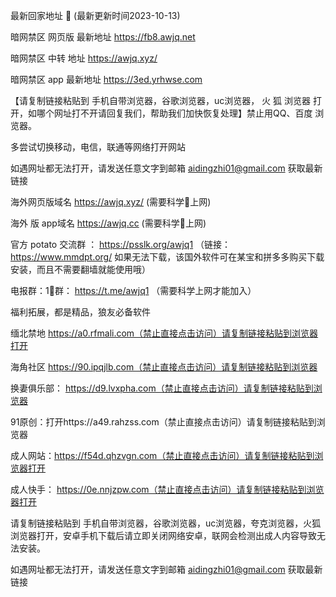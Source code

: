 
最新回家地址 👋 (最新更新时间2023-10-13)

暗网禁区 网页版 最新地址     https://fb8.awjq.net

暗网禁区 中转 地址  https://awjq.xyz/

暗网禁区 app 最新地址   https://3ed.yrhwse.com

【请复制链接粘贴到 手机自带浏览器，谷歌浏览器，uc浏览器， 火 狐 浏览器 打开，如哪个网址打不开请回复我们，帮助我们加快恢复处理】禁止用QQ、百度 浏览器。

多尝试切换移动，电信，联通等网络打开网站

如遇网址都无法打开，请发送任意文字到邮箱  aidingzhi01@gmail.com 获取最新链接

海外网页版域名  https://awjq.xyz/ (需要科学🔬上网)

海外 版 app域名  https://awjq.cc (需要科学🔬上网)

官方 potato 交流群 ：   https://psslk.org/awjq1 （链接：https://www.mmdpt.org/ 如果无法下载，该国外软件可在某宝和拼多多购买下载安装，而且不需要翻墙就能使用哦）

电报群：1⃣️群：  https://t.me/awjq1   （需要科学上网才能加入）

福利拓展，都是精品，狼友必备软件


缅北禁地 https://a0.rfmali.com（禁止直接点击访问）请复制链接粘贴到浏览器打开

海角社区  https://90.ipqjlb.com（禁止直接点击访问）请复制链接粘贴到浏览器

换妻俱乐部： https://d9.lvxpha.com（禁止直接点击访问）请复制链接粘贴到浏览器

91原创：打开https://a49.rahzss.com（禁止直接点击访问）请复制链接粘贴到浏览器

成人网站：https://f54d.qhzvgn.com（禁止直接点击访问）请复制链接粘贴到浏览器打开

成人快手： https://0e.nnjzpw.com（禁止直接点击访问）请复制链接粘贴到浏览器打开

请复制链接粘贴到 手机自带浏览器，谷歌浏览器，uc浏览器，夸克浏览器，火狐浏览器打开，安卓手机下载后请立即关闭网络安卓，联网会检测出成人内容导致无法安装。

如遇网址都无法打开，请发送任意文字到邮箱  aidingzhi01@gmail.com 获取最新链接
